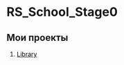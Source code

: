 # RS_School_Stage0
## Мои проекты
1. <span style="color:black">[<span style="color:black">Library</span>](https://golosova76.github.io/RS_School_Stage0/library/) </span>
